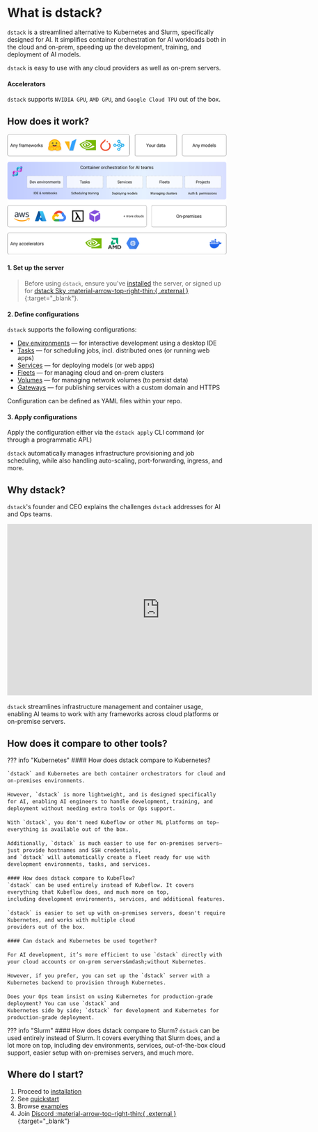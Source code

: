 # What is dstack?

`dstack` is a streamlined alternative to Kubernetes and Slurm, specifically designed for AI. It simplifies container orchestration
for AI workloads both in the cloud and on-prem, speeding up the development, training, and deployment of AI models.

`dstack` is easy to use with any cloud providers as well as on-prem servers. 

#### Accelerators

`dstack` supports `NVIDIA GPU`, `AMD GPU`, and `Google Cloud TPU` out of the box.

## How does it work?

![](https://raw.githubusercontent.com/dstackai/static-assets/refs/heads/main/static-assets/images/dstack-architecture-diagram.svg)

#### 1. Set up the server

> Before using `dstack`, ensure you've [installed](installation/index.md) the server, or signed up for [dstack Sky :material-arrow-top-right-thin:{ .external }](https://sky.dstack.ai){:target="_blank"}.

#### 2. Define configurations

`dstack` supports the following configurations:
   
* [Dev environments](dev-environments.md) &mdash; for interactive development using a desktop IDE
* [Tasks](tasks.md) &mdash; for scheduling jobs, incl. distributed ones (or running web apps)
* [Services](services.md) &mdash; for deploying models (or web apps)
* [Fleets](concepts/fleets.md) &mdash; for managing cloud and on-prem clusters
* [Volumes](concepts/volumes.md) &mdash; for managing network volumes (to persist data)
* [Gateways](concepts/gateways.md) &mdash; for publishing services with a custom domain and HTTPS

Configuration can be defined as YAML files within your repo.

#### 3. Apply configurations

Apply the configuration either via the `dstack apply` CLI command (or through a programmatic API.)

`dstack` automatically manages infrastructure provisioning and job scheduling, while also handling auto-scaling,
port-forwarding, ingress, and more.

## Why dstack?

`dstack`'s founder and CEO explains the challenges `dstack` addresses for AI and Ops teams.

<iframe width="700" height="394" src="https://www.youtube.com/embed/yzVMp5Q0aPg?si=22QzF2OvtAybBWDg&rel=0" title="YouTube video player" frameborder="0" allow="accelerometer; autoplay; clipboard-write; encrypted-media; gyroscope; picture-in-picture; web-share" referrerpolicy="strict-origin-when-cross-origin" allowfullscreen></iframe>

`dstack` streamlines infrastructure management and container usage, enabling AI teams to work with any frameworks across
cloud platforms or on-premise servers.

## How does it compare to other tools?

??? info "Kubernetes"
    #### How does dstack compare to Kubernetes? 
    
    `dstack` and Kubernetes are both container orchestrators for cloud and on-premises environments.

    However, `dstack` is more lightweight, and is designed specifically for AI, enabling AI engineers to handle development, training, and 
    deployment without needing extra tools or Ops support. 

    With `dstack`, you don't need Kubeflow or other ML platforms on top—everything is available out of the box.

    Additionally, `dstack` is much easier to use for on-premises servers—just provide hostnames and SSH credentials, 
    and `dstack` will automatically create a fleet ready for use with development environments, tasks, and services.

    #### How does dstack compare to KubeFlow? 
    `dstack` can be used entirely instead of Kubeflow. It covers everything that Kubeflow does, and much more on top, 
    including development environments, services, and additional features.

    `dstack` is easier to set up with on-premises servers, doesn't require Kubernetes, and works with multiple cloud 
    providers out of the box.

    #### Can dstack and Kubernetes be used together?

    For AI development, it’s more efficient to use `dstack` directly with your cloud accounts or on-prem servers&mdash;without Kubernetes.

    However, if you prefer, you can set up the `dstack` server with a Kubernetes backend to provision through Kubernetes.

    Does your Ops team insist on using Kubernetes for production-grade deployment? You can use `dstack` and
    Kubernetes side by side; `dstack` for development and Kubernetes for production-grade deployment.

??? info "Slurm"
    #### How does dstack compare to Slurm?
    `dstack` can be used entirely instead of Slurm. It covers everything that Slurm does, and a lot more on top, including
    dev environments, services, out-of-the-box cloud support, easier setup with on-premises servers, and much more.

[//]: # (??? info "Cloud platforms")
[//]: # (    TBA)

## Where do I start?

1. Proceed to [installation](installation/index.md)
2. See [quickstart](quickstart.md)
3. Browse [examples](/examples)
4. Join [Discord :material-arrow-top-right-thin:{ .external }](https://discord.gg/u8SmfwPpMd){:target="_blank"}